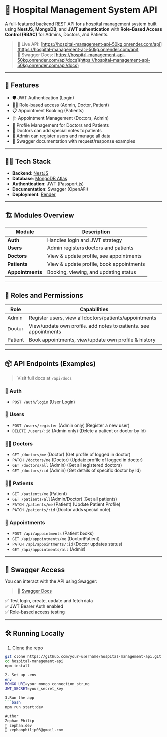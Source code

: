 # 🏥 Hospital Management System API

A full-featured backend REST API for a hospital management system built using **NestJS**, **MongoDB**, and **JWT authentication** with **Role-Based Access Control (RBAC)** for Admins, Doctors, and Patients.

> 🔗 Live API: [https://hospital-management-api-50kg.onrender.com/api](https://hospital-management-api-50kg.onrender.com/api)  
> 📘 Swagger Docs: [https://hospital-management-api-50kg.onrender.com/api/docs](https://hospital-management-api-50kg.onrender.com/api/docs)

---

## 🚀 Features

- 🛡️ JWT Authentication (Login)
- 🧑‍⚕️ Role-based access (Admin, Doctor, Patient)
- 📋 Appointment Booking (Patients)
- 🩺 Appointment Management (Doctors, Admin)
- 👤 Profile Management for Doctors and Patients
- 📝 Doctors can add special notes to patients
- 🔐 Admin can register users and manage all data
- 📄 Swagger documentation with request/response examples

---

## 🧑‍💻 Tech Stack

- **Backend**: [NestJS](https://nestjs.com/)
- **Database**: [MongoDB Atlas](https://www.mongodb.com/)
- **Authentication**: JWT (Passport.js)
- **Documentation**: Swagger (OpenAPI)
- **Deployment**: [Render](https://render.com/)

---

## 🏗️ Modules Overview

| Module       | Description |
|--------------|-------------|
| **Auth**     | Handles login and JWT strategy |
| **Users**    | Admin registers doctors and patients |
| **Doctors**  | View & update profile, see appointments |
| **Patients** | View & update profile, book appointments |
| **Appointments** | Booking, viewing, and updating status |

---

## 🔐 Roles and Permissions

| Role    | Capabilities |
|---------|--------------|
| Admin   | Register users, view all doctors/patients/appointments |
| Doctor  | View/update own profile, add notes to patients, see appointments |
| Patient | Book appointments, view/update own profile & history |

---

## 📦 API Endpoints (Examples)

> Visit full docs at `/api/docs`

### 🔑 Auth
- `POST /auth/login` (User Login)

### 👤 Users
- `POST /users/register` (Admin only) (Register a new user)
- `DELETE /users/:id` (Admin only) (Delete a patient or doctor by Id)

### 👨‍⚕️ Doctors
- `GET /doctors/me` (Doctor) (Get profile of logged in doctor)
- `PATCH /doctors/me` (Doctor) (Update profile of logged in doctor)
- `GET /doctors/all` (Admin) (Get all registered doctors)
- `GET /doctors/:id` (Admin) (Get details of specific doctor by Id)

### 👨‍🦽 Patients
- `GET /patients/me` (Patient)
- `GET /patients/all`(Admin/Doctor) (Get all patients)
- `PATCH /patients/me` (Patient) (Update Patient Profile)
- `PATCH /patients/:id` (Doctor adds special note)

### 📅 Appointments
- `POST /api/appointments` (Patient books)
- `GET /api/appointments/me` (Doctor/Patient)
- `PATCH /api/appointments/:id` (Doctor updates status)
- `GET /api/appointments/all` (Admin)

---

## 📘 Swagger Access

You can interact with the API using Swagger:

> 🧪 [Swagger Docs](https://hospital-management-api-50kg.onrender.com/api/docs)

✅ Test login, create, update and fetch data  
✅ JWT Bearer Auth enabled  
✅ Role-based access testing

---

## 🛠️ Running Locally

1. Clone the repo
```bash
git clone https://github.com/your-username/hospital-management-api.git
cd hospital-management-api
npm install

2. Set up .env
env
MONGO_URI=your_mongo_connection_string
JWT_SECRET=your_secret_key

3.Run the app
```bash
npm run start:dev

Author
Zephan Philip
🔗 zephan.dev
📧 zephanphilip03@gmail.com